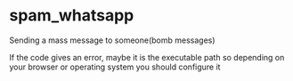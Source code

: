 # spam_whatsapp
Sending a mass message to someone(bomb messages)

If the code gives an error, maybe it is the executable path so depending on your browser or operating system you should configure it
